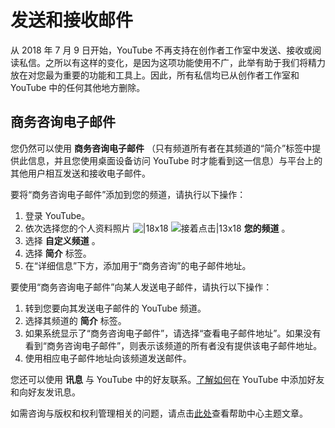 # 发送和接收邮件

从 2018 年 7 月 9 日开始，YouTube 不再支持在创作者工作室中发送、接收或阅读私信。之所以有这样的变化，是因为这项功能使用不广，此举有助于我们将精力放在对您最为重要的功能和工具上。因此，所有私信均已从创作者工作室和 YouTube 中的任何其他地方删除。

## 商务咨询电子邮件

您仍然可以使用 **商务咨询电子邮件** （只有频道所有者在其频道的“简介”标签中提供此信息，并且您使用桌面设备访问 YouTube 时才能看到这一信息）与平台上的其他用户相互发送和接收电子邮件。

要将“商务咨询电子邮件”添加到您的频道，请执行以下操作：

1. 登录 YouTube。
2. 依次选择您的个人资料照片 ![|18x18](https://lh3.googleusercontent.com/NB5qyD2bwPLSxRz3L4RkFWHtTntWnKPJ5-jUmi5tToCc3-230ToGVw1WbpGWolgh2eT4=w18-h18) ![接着点击|13x18](https://lh3.googleusercontent.com/SaY5lqCwN7kppnS546l9ys-E2sZftTTIHjBrdV-WsGPIhGjaxcEXjfgdIfW_UNG7Sw0=w13-h18 "接着点击")  **您的频道** 。
3. 选择 **自定义频道** 。
4. 选择 **简介** 标签。
5. 在“详细信息”下方，添加用于“商务咨询”的电子邮件地址。

要使用“商务咨询电子邮件”向某人发送电子邮件，请执行以下操作：

1. 转到您要向其发送电子邮件的 YouTube 频道。
2. 选择其频道的 **简介** 标签。
3. 如果系统显示了“商务咨询电子邮件”，请选择“查看电子邮件地址”。如果没有看到“商务咨询电子邮件”，则表示该频道的所有者没有提供该电子邮件地址。
4. 使用相应电子邮件地址向该频道发送邮件。

您还可以使用 **讯息** 与 YouTube 中的好友联系。[了解如何](https://support.google.com/youtube/answer/6401182)在 YouTube 中添加好友和向好友发讯息。

 

如需咨询与版权和权利管理相关的问题，请点击[此处](https://support.google.com/youtube/topic/2676339?hl=zh-CN&ref_topic=6151248)查看帮助中心主题文章。